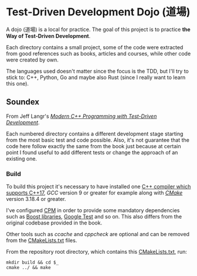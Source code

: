 # Test-Driven Development Dojo (道場)

A dojo (道場) is a local for practice. The goal of this project is to practice
**the Way of Test-Driven Development**.

Each directory contains a small project, some of the code were extracted from
good references such as books, articles and courses, while other code were created
by own.

The languages used doesn't matter since the focus is the TDD, but I'll try to stick
to: C++, Python, Go and maybe also Rust (since I really want to learn this one).

## Soundex

From Jeff Langr's [*Modern C++ Programming with Test-Driven Development*](https://pragprog.com/titles/lotdd/modern-c-programming-with-test-driven-development).

Each numbered directory contains a different development stage starting from the
most basic test and code possible. Also, it's not guarantee that the code here
follow exactly the same from the book just because at certain point I found
useful to add different tests or change the approach of an existing one.

### Build

To build this project it's necessary to have installed one [C++ compiler which
supports C++17](https://en.cppreference.com/w/cpp/compiler_support/17), *GCC*
version 9 or greater for example along with [*CMake*](https://cmake.org) version
3.18.4 or greater.

I've configured [CPM](https://github.com/cpm-cmake/CPM.cmake) in order to provide
some mandatory dependencies such as [Boost libraries](https://www.boost.org),
[Google Test](https://github.com/google/googletest) and so on. This also differs
from the original codebase provided in the book.

Other tools such as *ccache* and *cppcheck* are optional and can be removed from
the [CMakeLists.txt](./Soundex/01/CMakeLists.txt) files.

From the repository root directory, which contains this [CMakeLists.txt](./CMakeLists.txt),
run:

```console
mkdir build && cd $_
cmake ../ && make
```

